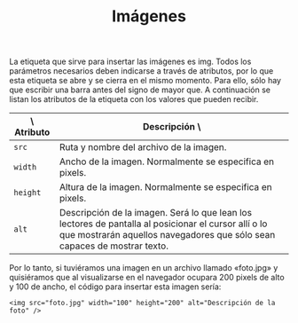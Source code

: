 ﻿---
title: Imágenes
---

La etiqueta que sirve para insertar las imágenes es img. Todos los parámetros necesarios deben indicarse a través de atributos, por lo que esta etiqueta se abre y se cierra en el mismo momento. Para ello, sólo hay que escribir una barra antes del signo de mayor que. A continuación se listan los atributos de la etiqueta con los valores que pueden recibir.

\ Atributo | Descripción \
| --- | --- |
| `src` | Ruta y nombre del archivo de la imagen. |
| `width` | Ancho de la imagen. Normalmente se especifica en pixels. |
| `height` | Altura de la imagen. Normalmente se especifica en pixels. |
| `alt` | Descripción de la imagen. Será lo que lean los lectores de pantalla al posicionar el cursor allí o lo que mostrarán aquellos navegadores que sólo sean capaces de mostrar texto. |


Por lo tanto, si tuviéramos una imagen en un archivo llamado «foto.jpg» y quisiéramos que al visualizarse en el navegador ocupara 200 pixels de alto y 100 de ancho, el código para insertar esta imagen sería:

```
<img src="foto.jpg" width="100" height="200" alt="Descripción de la foto" />
```